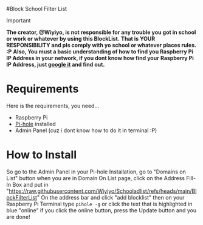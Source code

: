 #Block School Filter List
> [!IMPORTANT]
**The creator, @Wiyiyo, is not responsible for any trouble you got in school or work or whatever by using this BlockList.**
**That is YOUR RESPONSIBILITY and pls comply with yo school or whatever places rules. :P**
**Also, You must a basic understanding of how to find you Raspberry Pi**
**IP Address in your network, if you dont know how find your**
**Raspberry Pi IP Address, just [google it](https://letmegooglethat.com/?q=how+to+find+your+Raspberry+Pi+IP+Address) and find out.**
# Requirements
Here is the requirements, you need...

* Raspberry Pi
* [Pi-hole](https://pi-hole.net/) installed
* Admin Panel (cuz i dont know how to do it in terminal :P)


# How to Install

So go to the Admin Panel in your Pi-hole Installation,
go to "Domains on List" button
when you are in Domain On List page, click on the Address Fill-In Box and put in "https://raw.githubusercontent.com/Wiyiyo/Schooladlist/refs/heads/main/BlockFilterList"
On the address bar and click "add blocklist"
then on your Raspberry Pi Terminal
type `pihole -g` or click the text that is highlighted in blue "online"
if you click the online button, press the Update button and you are done!
